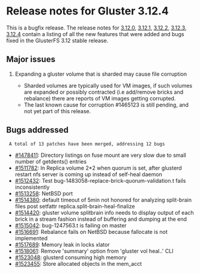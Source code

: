 # Release notes for Gluster 3.12.4

This is a bugfix release. The release notes for [3.12.0](3.12.0.md), [3.12.1](3.12.1.md),
[3.12.2](3.12.2.md), [3.12.3](3.12.3.md), [3.12.4](3.12.4.md) contain a listing of all
the new features that were added and bugs fixed in the GlusterFS 3.12 stable release.

## Major issues

1.  Expanding a gluster volume that is sharded may cause file corruption

    - Sharded volumes are typically used for VM images, if such volumes are
      expanded or possibly contracted (i.e add/remove bricks and rebalance) there
      are reports of VM images getting corrupted.
    - The last known cause for corruption #1465123 is still pending, and not yet
      part of this release.

## Bugs addressed

     A total of 13 patches have been merged, addressing 12 bugs

- [#1478411](https://bugzilla.redhat.com/1478411): Directory listings on fuse mount are very slow due to small number of getdents() entries
- [#1511782](https://bugzilla.redhat.com/1511782): In Replica volume 2\*2 when quorum is set, after glusterd restart nfs server is coming up instead of self-heal daemon
- [#1512432](https://bugzilla.redhat.com/1512432): Test bug-1483058-replace-brick-quorum-validation.t fails inconsistently
- [#1513258](https://bugzilla.redhat.com/1513258): NetBSD port
- [#1514380](https://bugzilla.redhat.com/1514380): default timeout of 5min not honored for analyzing split-brain files post setfattr replica.split-brain-heal-finalize
- [#1514420](https://bugzilla.redhat.com/1514420): gluster volume splitbrain info needs to display output of each brick in a stream fashion instead of buffering and dumping at the end
- [#1515042](https://bugzilla.redhat.com/1515042): bug-1247563.t is failing on master
- [#1516691](https://bugzilla.redhat.com/1516691): Rebalance fails on NetBSD because fallocate is not implemented
- [#1517689](https://bugzilla.redhat.com/1517689): Memory leak in locks xlator
- [#1518061](https://bugzilla.redhat.com/1518061): Remove 'summary' option from 'gluster vol heal..' CLI
- [#1523048](https://bugzilla.redhat.com/1523048): glusterd consuming high memory
- [#1523455](https://bugzilla.redhat.com/1523455): Store allocated objects in the mem_acct
